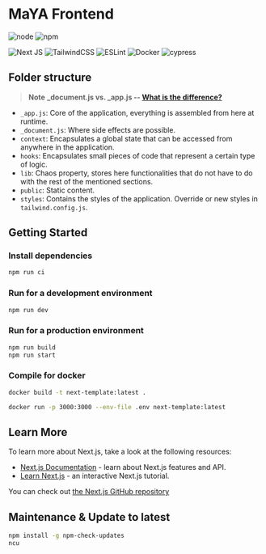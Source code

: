 # MaYA Frontend

![node](https://img.shields.io/badge/node-20.x-blue)
![npm](https://img.shields.io/badge/npm-9.8.1-blue)

![Next JS](https://img.shields.io/badge/Next-black?style=for-the-badge&logo=next.js&logoColor=white)
![TailwindCSS](https://img.shields.io/badge/tailwindcss-%2338B2AC.svg?style=for-the-badge&logo=tailwind-css&logoColor=white)
![ESLint](https://img.shields.io/badge/ESLint-4B3263?style=for-the-badge&logo=eslint&logoColor=white)
![Docker](https://img.shields.io/badge/docker-%230db7ed.svg?style=for-the-badge&logo=docker&logoColor=white)
![cypress](https://img.shields.io/badge/-cypress-%23E5E5E5?style=for-the-badge&logo=cypress&logoColor=058a5e)

## Folder structure

> **Note** 
> **_document.js vs. _app.js -- [What is the difference?](https://github.com/vercel/next.js/discussions/39821)**

- `_app.js`: Core of the application, everything is assembled from here at runtime.
- `_document.js`: Where side effects are possible.
- `context`: Encapsulates a global state that can be accessed from anywhere in the application.
- `hooks`: Encapsulates small pieces of code that represent a certain type of logic.
- `lib`: Chaos property, stores here functionalities that do not have to do with the rest of the mentioned sections. 
- `public`: Static content.
- `styles`: Contains the styles of the application. Override or new styles in `tailwind.config.js`.

## Getting Started

### Install dependencies

```bash
npm run ci
```

### Run for a development environment

```bash
npm run dev
```

### Run for a production environment

```bash
npm run build
npm run start
```

### Compile for docker

```bash
docker build -t next-template:latest .
```

```bash
docker run -p 3000:3000 --env-file .env next-template:latest
```

## Learn More

To learn more about Next.js, take a look at the following resources:

- [Next.js Documentation](https://nextjs.org/docs) - learn about Next.js features and API.
- [Learn Next.js](https://nextjs.org/learn) - an interactive Next.js tutorial.

You can check out [the Next.js GitHub repository](https://github.com/vercel/next.js/)

## Maintenance & Update to latest

```bash
npm install -g npm-check-updates
ncu
```
